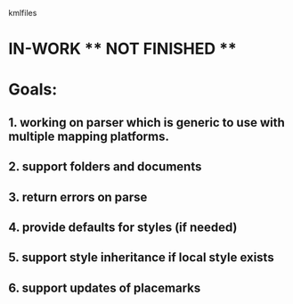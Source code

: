 kmlfiles

# IN-WORK ** NOT FINISHED **

# Goals:
## 1. working on parser which is generic to use with multiple mapping platforms.
## 2. support folders and documents
## 3. return errors on parse
## 4. provide defaults for styles (if needed)
## 5. support style inheritance if local style exists
## 6. support updates of placemarks
